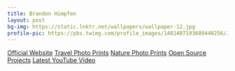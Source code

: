 ```yaml
---	
title: Brandon Himpfen	
layout: post	
bg-img: https://static.lnktr.net/wallpapers/wallpaper-12.jpg
profile-pic: https://pbs.twimg.com/profile_images/1482407193689440256/JTlQS60d_400x400.jpg
---	
```


  <div class="links">	
    <a href="https://tinyurl.com/yufy5hxa" class="btn btn-outline-secondary btn-lg btn-block">Official Website</a>	
    <a href="https://tinyurl.com/w4cdytw5" class="btn btn-outline-primary btn-lg btn-block">Travel Photo Prints</a>	
    <a href="https://tinyurl.com/2ayrvrn8" class="btn btn-outline-primary btn-lg btn-block">Nature Photo Prints</a>	
    <a href="https://tinyurl.com/93fthsc" class="btn btn-outline-dark btn-lg btn-block">Open Source Projects</a>
    <a href="https://tinyurl.com/37t9jdxm" class="btn btn-outline-danger btn-lg btn-block">Latest YouTube Video</a>
  </div>
